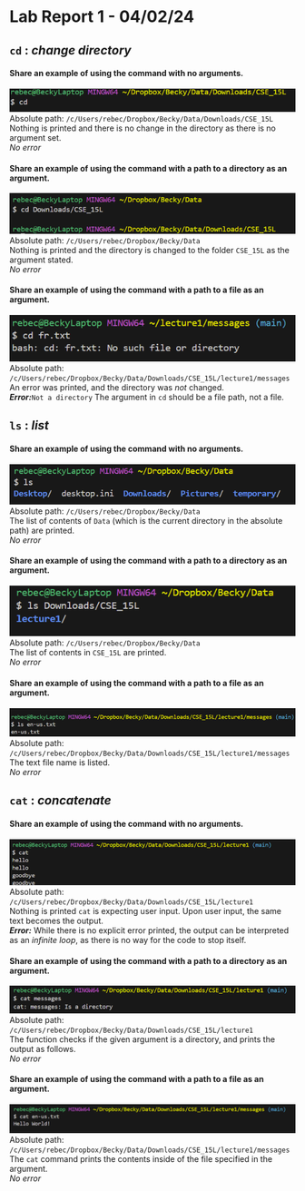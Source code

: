 # Lab Report 1 - 04/02/24

## ```cd``` : *change directory*
#### **Share an example of using the command with no arguments.**
![Image](cd_empty.png)	\
Absolute path: ```/c/Users/rebec/Dropbox/Becky/Data/Downloads/CSE_15L```\
Nothing is printed and there is no change in the directory as there is no argument set.\
*No error* 
#### **Share an example of using the command with a path to a directory as an argument.**
![Image](cd_path.png)	\
Absolute path: ```/c/Users/rebec/Dropbox/Becky/Data``` \
Nothing is printed and the directory is changed to the folder ```CSE_15L``` as the argument stated.\
*No error*
#### **Share an example of using the command with a path to a file as an argument.**
![Image](cd_file.png)	\
Absolute path: ```/c/Users/rebec/Dropbox/Becky/Data/Downloads/CSE_15L/lecture1/messages```\
An error was printed, and the directory was *not* changed. \
**_Error:_**```Not a directory``` The argument in ```cd``` should be a file path, not a file. 



## ```ls``` : *list*
#### **Share an example of using the command with no arguments.**
![Image](ls_empty.png)	\
Absolute path: ```/c/Users/rebec/Dropbox/Becky/Data```\
The list of contents of  ```Data``` (which is the current directory in the absolute path) are printed.\
*No error*

#### **Share an example of using the command with a path to a directory as an argument.**
![Image](ls_path.png)	\
Absolute path: ```/c/Users/rebec/Dropbox/Becky/Data```\
The list of contents in  ```CSE_15L``` are printed. \
*No error*
#### **Share an example of using the command with a path to a file as an argument.**
![Image](ls_file.png)	\
Absolute path: ```/c/Users/rebec/Dropbox/Becky/Data/Downloads/CSE_15L/lecture1/messages```\
The text file name is listed. \
*No error*



## ```cat``` : *concatenate*
#### **Share an example of using the command with no arguments.**
![Image](cat_empty.png)	\
Absolute path: ```/c/Users/rebec/Dropbox/Becky/Data/Downloads/CSE_15L/lecture1```\
Nothing is printed ```cat``` is expecting user input. Upon user input, the same text becomes the output.\
**_Error:_** While there is no explicit error printed, the output can be interpreted as an *infinite loop*, as there is no way for the code to stop itself.

#### **Share an example of using the command with a path to a directory as an argument.**
![Image](cat_path.png)	\
Absolute path: ```/c/Users/rebec/Dropbox/Becky/Data/Downloads/CSE_15L/lecture1```\
The function checks if the given argument is a directory, and prints the output as follows. \
*No error*


#### **Share an example of using the command with a path to a file as an argument.**
![Image](cat_file.png)	\
Absolute path: ```/c/Users/rebec/Dropbox/Becky/Data/Downloads/CSE_15L/lecture1/messages```\
The ```cat``` command prints the contents inside of the file specified in the argument.\
*No error*
